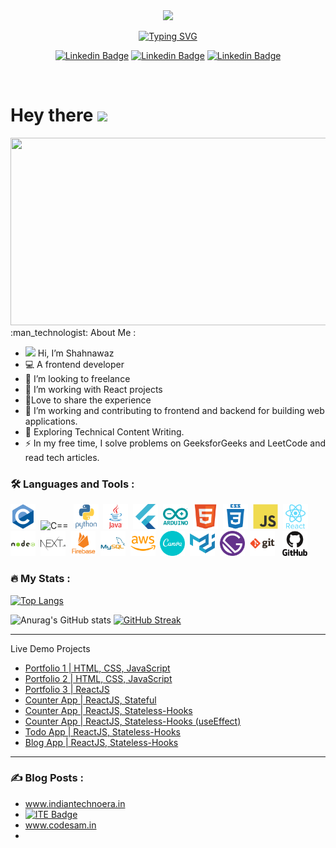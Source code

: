 <!-- BEGIN YOUTUBE-CARDS -->
<!-- END YOUTUBE-CARDS --> 



<div id="header" align="center">
  <img src="https://media.giphy.com/media/M9gbBd9nbDrOTu1Mqx/giphy.gif" width="100"/>
</div>   




<div id="badges" align="center">
 
 
[![Typing SVG](https://readme-typing-svg.demolab.com?font=Fira+Code&duration=2500&pause=1000&color=16C5F7&center=true&width=435&lines=Welcome+to+our+GitHub+world;Explore+and+get+)](https://git.io/typing-svg)
 
 
 
 [![Linkedin Badge](https://img.shields.io/badge/LinkedIn-blue?style=for-the-badge&logo=linkedin&logoColor=white)](http://ca.linkedin.com/in/snawaza243) 
 [![Linkedin Badge](https://img.shields.io/badge/Twitter-blue?style=for-the-badge&logo=twitter&logoColor=white)](http://twitter.com/snawaza243)
 [![Linkedin Badge](https://img.shields.io/badge/YouTube-red?style=for-the-badge&logo=youtube&logoColor=white)](https://www.youtube.com/indiantechnoera) 
 
 
<img src="https://komarev.com/ghpvc/?username=your-github-username&style=flat-square&color=blue" alt=""/>
</div>

<h1>
  Hey there
  <img src="https://media.giphy.com/media/hvRJCLFzcasrR4ia7z/giphy.gif" width="30px"/>
</h1>

<div align="center">
  <img src="https://media.giphy.com/media/dWesBcTLavkZuG35MI/giphy.gif" width="600" height="300"/>
</div>  :man_technologist: About Me : 

- <img src="https://media.giphy.com/media/hvRJCLFzcasrR4ia7z/giphy.gif" width="30px"/> Hi, I’m Shahnawaz
- :computer: A frontend developer
- :eyes: I’m looking to freelance
- :maple_leaf: I’m working with React projects
- :revolving_hearts:Love to share the experience
- :telescope: I’m working and contributing to frontend and backend for building web applications.
- :seedling: Exploring Technical Content Writing.
- :zap: In my free time, I solve problems on GeeksforGeeks and LeetCode and read tech articles.

 ### :hammer_and_wrench: Languages and Tools :
 <div>
  <img src="https://github.com/devicons/devicon/blob/master/icons/c/c-original.svg" title="C" alt="C" width="40" height="40"/>&nbsp;
  <img src="https://upload.wikimedia.org/wikipedia/commons/1/18/ISO_C%2B%2B_Logo.svg" title="C++" alt="C==" width="40" height="40"/>&nbsp;
  <img src="https://github.com/devicons/devicon/blob/master/icons/python/python-original-wordmark.svg" title="Python" alt="Python" width="40" height="40"/>&nbsp;
  <img src="https://github.com/devicons/devicon/blob/master/icons/java/java-original-wordmark.svg" title="Java" alt="Java" width="40" height="40"/>&nbsp;
  <img src="https://github.com/devicons/devicon/blob/master/icons/flutter/flutter-original.svg" title="Flutter" alt="Flutter" width="40" height="40"/>&nbsp;
  <img src="https://github.com/devicons/devicon/blob/master/icons/arduino/arduino-original-wordmark.svg" title="Arduino" alt="Arduino" width="40" height="40"/>&nbsp;
  <img src="https://github.com/devicons/devicon/blob/master/icons/html5/html5-original.svg" title="HTML5" alt="HTML" width="40" height="40"/>&nbsp;
  <img src="https://github.com/devicons/devicon/blob/master/icons/css3/css3-plain-wordmark.svg"  title="CSS3" alt="CSS" width="40" height="40"/>&nbsp;
  <img src="https://github.com/devicons/devicon/blob/master/icons/javascript/javascript-original.svg" title="JavaScript" alt="JavaScript" width="40" height="40"/>&nbsp;
  <img src="https://github.com/devicons/devicon/blob/master/icons/react/react-original-wordmark.svg" title="ReactJS" alt="ReactJS" width="40" height="40"/>&nbsp;
  <img src="https://github.com/devicons/devicon/blob/master/icons/nodejs/nodejs-original-wordmark.svg" title="NodeJS" alt="NodeJS" width="40" height="40"/>&nbsp;
  <img src="https://github.com/devicons/devicon/blob/master/icons/nextjs/nextjs-original-wordmark.svg" title="NextJS" alt="NextJS" width="40" height="40"/>&nbsp;
  <img src="https://github.com/devicons/devicon/blob/master/icons/firebase/firebase-plain-wordmark.svg" title="Firebase" alt="Firebase" width="40" height="40"/>&nbsp;
  <img src="https://github.com/devicons/devicon/blob/master/icons/mysql/mysql-original-wordmark.svg" title="MySQL"  alt="MySQL" width="40" height="40"/>&nbsp;
  <img src="https://github.com/devicons/devicon/blob/master/icons/amazonwebservices/amazonwebservices-plain-wordmark.svg" title="AWS" alt="AWS" width="40" height="40"/>&nbsp;
   <img src="https://github.com/devicons/devicon/blob/master/icons/canva/canva-original.svg" title="Canva" alt="Canva" width="40" height="40"/>&nbsp;
   <img src="https://github.com/devicons/devicon/blob/master/icons/materialui/materialui-original.svg" title="Material UI" alt="Material UI" width="40" height="40"/>&nbsp;
  <img src="https://github.com/devicons/devicon/blob/master/icons/gatsby/gatsby-original.svg" title="Gatsby"  alt="Gatsby" width="40" height="40"/>&nbsp;
  <img src="https://github.com/devicons/devicon/blob/master/icons/git/git-original-wordmark.svg" title="Git" alt="Git" width="40" height="40"/> &nbsp;
  <img src="https://github.com/devicons/devicon/blob/master/icons/github/github-original-wordmark.svg" title="GitHub" alt="GitHub" width="40" height="40"/> &nbsp;
 
</div>

 ### :fire: My Stats :
[![Top Langs](https://github-readme-stats.vercel.app/api/top-langs/?username=snawaza243&layout=compact&theme=tokyonight)](https://github.com/snawaza243/github-readme-stats)

![Anurag's GitHub stats](https://github-readme-stats.vercel.app/api?username=snawaza243&show_icons=true&theme=tokyonight)
[![GitHub Streak](http://github-readme-streak-stats.herokuapp.com?user=snawaza243&theme=tokyonight&background=000000)](https://git.io/streak-stats)


 
 
 <!--
 <a href="https://github.com/snawaza243">
 <img align="center" src="https://camo.githubusercontent.com/3dbe2a8968d51d719efb5ba388c96814dc8fc911f8a787b8ba2b1839ea86f67c/68747470733a2f2f6769746875622d726561646d652d73746174732e76657263656c2e6170702f6170693f757365726e616d653d6261726f6e73696e646f2673686f775f69636f6e733d74727565267468656d653d6c69676874266c696e655f6865696768743d3237" alt="shahnawaz's github stats" data-canonical-src="https://github-readme-stats.vercel.app/api?username=snawaza243&amp;show_icons=true&amp;theme=dark&amp;line_height=27" style="max-width: 100%;">
</a>
 -->

---
Live Demo Projects
-   <a href="https://snawaza243.github.io/pf1/">Portfolio 1 | HTML, CSS, JavaScript</a>
-   <a href="https://snawaza243.github.io/pf2/">Portfolio 2 | HTML, CSS, JavaScript</a>
-   <a href="https://snawaza243.github.io/pf3/">Portfolio 3 | ReactJS</a>
-   <a href="https://snawaza243.github.io/react-state-counter/">Counter App | ReactJS, Stateful</a>
-   <a href="https://snawaza243.github.io/react-fun-counter/">Counter App | ReactJS, Stateless-Hooks</a>
-   <a href="https://snawaza243.github.io/react-efun-app/">Counter App | ReactJS, Stateless-Hooks (useEffect)</a>
-   <a href="https://snawaza243.github.io/react-todo-app/">Todo App | ReactJS, Stateless-Hooks</a>
-   <a href="https://snawaza243.github.io/react-blog-app/">Blog App | ReactJS, Stateless-Hooks</a>

---
### :writing_hand: Blog Posts :
- <a href="https://www.indiantechnoera.in">www.indiantechnoera.in</a>
- [![ITE Badge](https://custom-icon-badges.demolab.com/badge/custom-badge-blue.svg?logo=ite)](www.indiantechnoera.in) 
-   <a href="https://www.codesam.in">www.codesam.in</a>
-   

